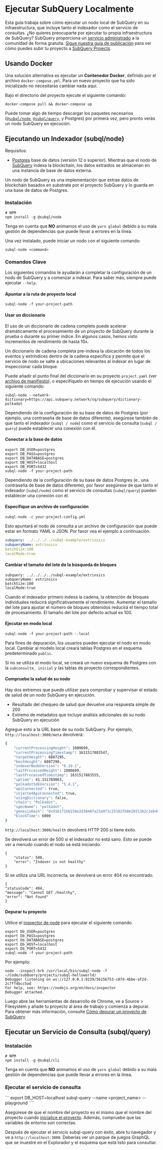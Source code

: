 # Ejecutar SubQuery Localmente

Esta guía trabaja sobre cómo ejecutar un nodo local de SubQuery en su infraestructura, que incluye tanto el indexador como el servicio de consultas. ¿No quieres preocuparte por ejecutar tu propia infraestructura de SubQuery? SubQuery proporciona un [servicio administrado](https://explorer.subquery.network) a la comunidad de forma gratuita. [Sigue nuestra guía de publicación](../run_publish/publish.md) para ver cómo puedes subir tu proyecto a [SubQuery Projects](https://project.subquery.network).

## Usando Docker

Una solución alternativa es ejecutar un <strong>Contenedor Docker</strong>, definido por el archivo `docker-compose.yml`. Para un nuevo proyecto que ha sido inicializado no necesitarás cambiar nada aquí.

Bajo el directorio del proyecto ejecute el siguiente comando:

```shell
docker-compose pull && docker-compose up
```

Puede tomar algo de tiempo descargar los paquetes necesarios ([`@subql/node`](https://www.npmjs.com/package/@subql/node), [`@subql/query`](https://www.npmjs.com/package/@subql/query), y Postgres) por primera vez, pero pronto verás un nodo SubQuery en ejecución.

## Ejecutando un Indexador (subql/node)

Requisitos:

- [Postgres](https://www.postgresql.org/) base de datos (versión 12 o superior). Mientras que el nodo de [SubQuery](#start-a-local-subquery-node) indexa la blockchain, los datos extraídos se almacenan en una instancia de base de datos externa.

Un nodo de SubQuery es una implementación que extrae datos de blockchain basados en substrate por el proyecto SubQuery y lo guarda en una base de datos de Postgres.

### Instalación

```shell
# NPM
npm install -g @subql/node
```

Tenga en cuenta que **NO** animamos el uso de `yarn global` debido a su mala gestión de dependencias que puede llevar a errores en la línea.

Una vez instalado, puede iniciar un nodo con el siguiente comando:

```shell
subql-node <command>
```

### Comandos Clave

Los siguientes comandos le ayudarán a completar la configuración de un nodo de SubQuery y a comenzar a indexar. Para saber más, siempre puede ejecutar `--help`.

#### Apuntar a la ruta de proyecto local

```
subql-node -f your-project-path
```

#### Usar un diccionario

El uso de un diccionario de cadena completo puede acelerar dramáticamente el procesamiento de un proyecto de SubQuery durante la prueba o durante su primer índice. En algunos casos, hemos visto incrementos de rendimiento de hasta 10x.

Un diccionario de cadena completa pre-indexa la ubicación de todos los eventos y extríndices dentro de la cadena específica y permite que el servicio de nodo se salte a ubicaciones relevantes al indexar en lugar de inspeccionar cada bloque.

Puede añadir el punto final del diccionario en su proyecto `project.yaml` (ver [archivo de manifiesto](../create/manifest.md)), o especifíquelo en tiempo de ejecución usando el siguiente comando:

```
subql-node --network-dictionary=https://api.subquery.network/sq/subquery/dictionary-polkadot
```

Dependiendo de la configuración de su base de datos de Postgres (por ejemplo, una contraseña de base de datos diferente), asegúrese también de que tanto el indexador (`subql / node`) como el servicio de consulta (`subql / query`) puede establecer una conexión con él.

#### Conectar a la base de datos

```
export DB_USER=postgres
export DB_PASS=postgres
export DB_DATABASE=postgres
export DB_HOST=localhost
export DB_PORT=5432
subql-node -f your-project-path
```

Dependiendo de la configuración de su base de datos Postgres (e.. una contraseña de base de datos diferente), por favor asegúrese de que tanto el indexador (`subql/node`) como el servicio de consultas (`subql/query`) pueden establecer una conexión con él.

#### Especifique un archivo de configuración

```
subql-node -c your-project-config.yml
```

Esto apuntará el nodo de consulta a un archivo de configuración que puede estar en formato YAML o JSON. Por favor vea el ejemplo a continuación.

```yaml
subquery: ../../../../subql-example/extrinsics
subqueryName: extrinsics
batchSize:100
localMode:true
```

#### Cambiar el tamaño del lote de la búsqueda de bloques

```
subquery: ../../../../subql-example/extrinsics
subqueryName: extrinsics
batchSize:100
localMode:true
```

Cuando el indexador primero indexa la cadena, la obtención de bloques individuales reducirá significativamente el rendimiento. Aumentar el tamaño del lote para ajustar el número de bloques obtenidos reducirá el tiempo total de procesamiento. El tamaño del lote por defecto actual es 100.

#### Ejecutar en modo local

```
subql-node -f your-project-path --local
```

Para fines de depuración, los usuarios pueden ejecutar el nodo en modo local. Cambiar al modelo local creará tablas Postgres en el esquema predeterminado `public`.

Si no se utiliza el modo local, se creará un nuevo esquema de Postgres con la `subconsulta_ inicial` y las tablas de proyecto correspondientes.

#### Compruebe la salud de su nodo

Hay dos extremos que puede utilizar para comprobar y supervisar el estado de salud de un nodo SubQuery en ejecución.

- Resultado del chequeo de salud que devuelve una respuesta simple de 200
- Extremo de metadatos que incluye análisis adicionales de su nodo SubQuery en ejecución

Agregue esto a la URL base de su nodo SubQuery. Por ejemplo, `http://localhost:3000/meta` devolverá:

```bash
{
    "currentProcessingHeight": 1000699,
    "currentProcessingTimestamp": 1631517883547,
    "targetHeight": 6807295,
    "bestHeight": 6807298,
    "indexerNodeVersion": "0.19.1",
    "lastProcessedHeight": 1000699,
    "lastProcessedTimestamp": 1631517883555,
    "uptime": 41.151789063,
    "polkadotSdkVersion": "5.4.1",
    "apiConnected": true,
    "injectedApiConnected": true,
    "usingDictionary": false,
    "chain": "Polkadot",
    "specName": "polkadot",
    "genesisHash": "0x91b171bb158e2d3848fa23a9f1c25182fb8e20313b2c1eb49219da7a70ce90c3",
    "blockTime": 6000
}
```

`http://localhost:3000/health` devolverá HTTP 200 si tiene éxito.

Se devolverá un error de 500 si el indexador no está sano. Esto se puede ver a menudo cuando el nodo se está iniciando.

```shell
{
    "status": 500,
    "error": "Indexer is not healthy"
}
```

Si se utiliza una URL incorrecta, se devolverá un error 404 no encontrado.

```shell
{
"statusCode": 404,
"message": "Cannot GET /healthy",
"error": "Not Found"
}
```

#### Depurar tu proyecto

Utilice el [inspector de node](https://nodejs.org/en/docs/guides/debugging-getting-started/) para ejecutar el siguiente comando.

```shell
export Db_USER=postgres
export Db_PASS=postgres
export Db_DATABASE=postgres
export Db_HOST=localhost
export Db_PORT=5432
subql-node -f your-project-path
```

Por ejemplo:

```shell
node --inspect-brk /usr/local/bin/subql-node -f ~/Code/subQuery/projects/subql-helloworld/
Debugger listening on ws://127.0.0.1:9229/56156753-c07d-4bbe-af2d-2c7ff4bcc5ad
For help, see: https://nodejs.org/en/docs/inspector
Debugger attached.
```

Luego abre las herramientas de desarrollo de Chrome, ve a Source > Filesystem y añade tu proyecto al área de trabajo y comienza a depurar. Para obtener más información, consulte [Cómo depurar un proyecto de SubQuery](https://doc.subquery.network/academy/tutorials_examples/debug-projects/)

## Ejecutar un Servicio de Consulta (subql/query)

### Instalación

```shell
# NPM
npm install -g @subql/cli
```

Tenga en cuenta que **NO** animamos el uso de `yarn global` debido a su mala gestión de dependencias que puede llevar a errores en la línea.

### Ejecutar el servicio de consulta

``` export DB_HOST=localhost subql-query --name <project_name> --playground ````

Asegúrese de que el nombre del proyecto es el mismo que el nombre del proyecto cuando [inicialice el proyecto](../quickstart/quickstart-polkadot.md#initialise-the-starter-subquery-project). Además, compruebe que las variables de entorno son correctas.

Después de ejecutar el servicio subql-query con éxito, abre tu navegador y ve a `http://localhost:3000`. Deberías ver un parque de juegos GraphQL que se muestre en el Explorador y el esquema que está listo para consultar.

